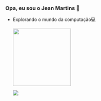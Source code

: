 ### Opa, eu sou o Jean Martins 👋

- Explorando o mundo da computação💻

  <a href="https://github.com/jeanPMartins">


  <img height="180em" src="https://github-readme-stats.vercel.app/api?username=jeanPMartins&show_icons=true&theme=dark&include_all_commits=true&count_private=true"/>

  <a href ="https://www.linkedin.com/in/jean-martins-82b577147/"><img src="https://img.shields.io/badge/LinkedIn-0077B5?style=for-the-badge&logo=linkedin&logoColor=white"/>
  

